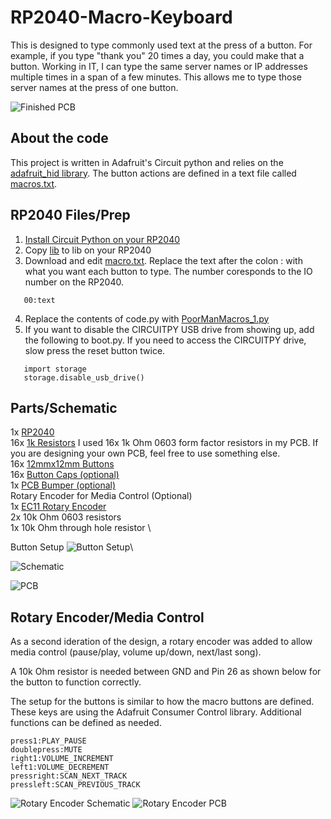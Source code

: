 # RP2040-Macro-Keyboard
This is designed to type commonly used text at the press of a button.  For example, if you type "thank you" 20 times a day, you could make that a button.  Working in IT, I can type the same server names or IP addresses multiple times in a span of a few minutes.  This allows me to type those server names at the press of one button.

![Finished PCB](RotaryEncoder_MediaControl/Images/RP2040Keyboard_Rotary.jpg)

## About the code
This project is written in Adafruit's Circuit python and relies on the [adafruit_hid library](https://docs.circuitpython.org/projects/hid/en/latest/api.html).  The button actions are defined in a text file called [macros.txt](ButtonsOnly/macros.txt).

## RP2040 Files/Prep
1. [Install Circuit Python on your RP2040](https://learn.adafruit.com/adafruit-feather-rp2040-pico/circuitpython)
2. Copy [lib](lib) to lib on your RP2040
3. Download and edit [macro.txt](ButtonsOnly/macros.txt).  Replace the text after the colon : with what you want each button to type.  The number coresponds to the IO number on the RP2040.
```
   00:text
```
4. Replace the contents of code.py with [PoorManMacros_1.py](ButtonsOnly/PoorManMacros_1.py)
5. If you want to disable the CIRCUITPY USB drive from showing up, add the following to boot.py.  If you need to access the CIRCUITPY drive, slow press the reset button twice.

```
   import storage
   storage.disable_usb_drive()
```


## Parts/Schematic
1x [RP2040](https://www.aliexpress.us/item/3256807710103143.html?spm=a2g0o.order_list.order_list_main.5.27911802MaLXVM&gatewayAdapt=glo2usa) \
16x [1k Resistors](https://www.aliexpress.us/item/3256805478892406.html?spm=a2g0o.order_list.order_list_main.17.27911802MaLXVM&gatewayAdapt=glo2usa) I used 16x 1k Ohm 0603 form factor resistors in my PCB.  If you are designing your own PCB, feel free to use something else. \
16x [12mmx12mm Buttons](https://www.aliexpress.us/item/3256805129033755.html?spm=a2g0o.order_list.order_list_main.10.27911802MaLXVM&gatewayAdapt=glo2usa) \
16x [Button Caps (optional)](/STLs/12x12mm_button.stl) \
1x [PCB Bumper (optional)](/STLs/Bumper.stl) \
Rotary Encoder for Media Control (Optional)\
1x [EC11 Rotary Encoder](https://www.aliexpress.us/item/3256807457768762.html?spm=a2g0o.order_list.order_list_main.5.59f61802S1nYN4&gatewayAdapt=glo2usa) \
2x 10k Ohm 0603 resistors \
1x 10k Ohm through hole resistor \

Button Setup ![Button Setup](ButtonsOnly/Images/Button.png)\

![Schematic](/ButtonsOnly/Images/PoorManMacros_12mm_switch_IndividualPins_bb.png)


![PCB](ButtonsOnly/Images/PoorManMacros_12mm_switch_IndividualPins_pcb.png)

## Rotary Encoder/Media Control

As a second ideration of the design, a rotary encoder was added  to allow media control (pause/play, volume up/down, next/last song).

A 10k Ohm resistor is needed between GND and Pin 26 as shown below for the button to function correctly.

The setup for the buttons is similar to how the macro buttons are defined.  These keys are using the Adafruit Consumer Control library.  Additional functions can be defined as needed.
```
press1:PLAY_PAUSE
doublepress:MUTE
right1:VOLUME_INCREMENT
left1:VOLUME_DECREMENT
pressright:SCAN_NEXT_TRACK
pressleft:SCAN_PREVIOUS_TRACK
```

![Rotary Encoder Schematic](RotaryEncoder_MediaControl/Images/PoorManMacros_12mm_switch_RotaryEncoder_bb.jpg)
![Rotary Encoder PCB](RotaryEncoder_MediaControl/Images/PoorManMacros_12mm_switch_RotaryEncoder_pcb.jpg)



